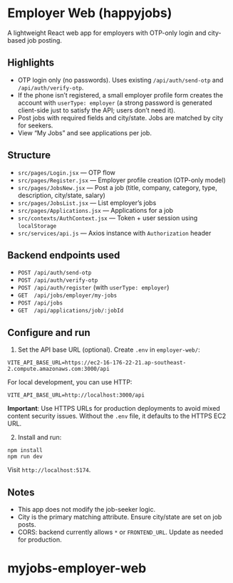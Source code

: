 # Employer Web (happyjobs)

A lightweight React web app for employers with OTP-only login and city-based job posting.

## Highlights
- OTP login only (no passwords). Uses existing `/api/auth/send-otp` and `/api/auth/verify-otp`.
- If the phone isn’t registered, a small employer profile form creates the account with `userType: employer` (a strong password is generated client-side just to satisfy the API; users don’t need it).
- Post jobs with required fields and city/state. Jobs are matched by city for seekers.
- View “My Jobs” and see applications per job.

## Structure
- `src/pages/Login.jsx` — OTP flow
- `src/pages/Register.jsx` — Employer profile creation (OTP-only model)
- `src/pages/JobsNew.jsx` — Post a job (title, company, category, type, description, city/state, salary)
- `src/pages/JobsList.jsx` — List employer’s jobs
- `src/pages/Applications.jsx` — Applications for a job
- `src/contexts/AuthContext.jsx` — Token + user session using `localStorage`
- `src/services/api.js` — Axios instance with `Authorization` header

## Backend endpoints used
- `POST /api/auth/send-otp`
- `POST /api/auth/verify-otp`
- `POST /api/auth/register` (with `userType: employer`)
- `GET  /api/jobs/employer/my-jobs`
- `POST /api/jobs`
- `GET  /api/applications/job/:jobId`

## Configure and run
1. Set the API base URL (optional). Create `.env` in `employer-web/`:

```
VITE_API_BASE_URL=https://ec2-16-176-22-21.ap-southeast-2.compute.amazonaws.com:3000/api
```

For local development, you can use HTTP:
```
VITE_API_BASE_URL=http://localhost:3000/api
```

**Important**: Use HTTPS URLs for production deployments to avoid mixed content security issues. Without the `.env` file, it defaults to the HTTPS EC2 URL.

2. Install and run:

```
npm install
npm run dev
```

Visit `http://localhost:5174`.

## Notes
- This app does not modify the job-seeker logic.
- City is the primary matching attribute. Ensure city/state are set on job posts.
- CORS: backend currently allows `*` or `FRONTEND_URL`. Update as needed for production.
# myjobs-employer-web
